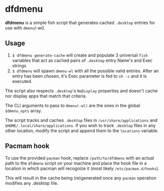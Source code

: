 # dfdmenu

**dfdmenu** is a simple fish script that generates cached `.desktop` entries for use with `dmenu`*(-wl)*.

## Usage

1. `$ dfdmenu generate-cache` will create and populate 3 universal `fish` variables that act as cached pairs of `.desktop` entry Name's and Exec strings
2. `$ dfdmenu` will spawn `dmenu-wl` with all the possible valid entries. After an entry has been chosen, it's Exec parameter is fed to `sh -c` and it is executed.

The script also respects `.desktop`'s `NoDisplay` properties and doesn't cache nor display apps that match that criteria.

The CLI arguments to pass to `dmenu(-wl)` are the ones in the global `$dmenu_opts` array.

The script tracks and caches `.desktop` files in `/usr/share/applications` and `$HOME/.local/share/applications`. If you wish to track `.desktop` files in any other location, modify the script and append them to the `locations` variable.

## Pacmam hook

To use the provided `pacman` hook, replace `/path/to/dfdmenu` with an actual path to the `dfdmenu` script on your machine and place the hook file in a location in which pacman will recognize it (most likely `/etc/pacman.d/hooks`).

This will result in the cache being (re)generated once any `pacman` operation modifies any .desktop file.
